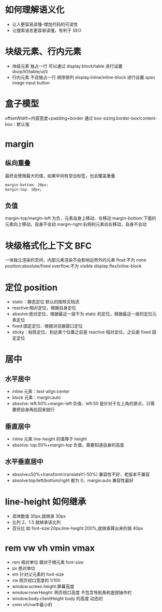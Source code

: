 # 如何理解语义化

- 让人更容易读懂-增加代码的可读性
- 让搜索语言更容易读懂，有利于 SEO

# 块级元素、行内元素

- 块级元素 独占一行 可以通过 display:block/table 进行设置 div/p/h1/table/ul/li
- 行内元素 不会独占一行 顺序排列 display:inline/inline-block 进行设置 span image input button

# 盒子模型

offsetWidth=内容宽度+padding+border
通过 box-sizing:border-box/content-box：默认值

# margin

## 纵向重叠

最终会使用最大的值，如果中间有空白标签，也会覆盖重叠

```css
margin-bottom: 20px;
margin-top: 10px;
```

## 负值

margin-top/margin-left 为负，元素自身上移动、左移动
margin-bottom:下面的元素向上移动，自身不会动
margin-right:右侧的元素向左移动，自身不会动

# 块级格式化上下文 BFC

一块独立渲染的空间，内部元素渲染不会影响边界外的元素
float:不为 none
position:absolute/fixed
overflow:不为 visible
display:flex/inline-block

# 定位 position

- static：静态定位 默认的按照文档流
- reactive:相对定位，根据自身定位
- absolve:绝对定位，根据最近一层不为 static 的定位，根据最近一层的定位元素定位
- fixed:固定定位、根据浏览器窗口定位
- sticky：粘性定位，到达某个位置之前是 reactive 相对定位，之后是 fixed 固定定位

# 居中

## 水平居中

- inline 元素：text-align:center
- block 元素：margin:auto
- absolve: left:50%+margin-left 负值、left:50 是针对于左上角的原点，只需要把自身再拉回来就行

## 垂直居中

- inline 元素 line-height 的值等于 height
- absolve: top:50%+margin-top 负值，需要知道自身的高度

## 水平垂直居中

- absolve:top:50%+transform:translateY(-50%) 兼容性不好，老版本不兼容
- absolve:top/left/bottom/right 都为 0，margin:auto 兼容性最好

# line-height 如何继承

- 具体数值 30px,就继承 30px
- 比列 2、1.5 就继承该比列
- 百分比 如 font-size:20px;line-height:200%,就继承算出来的值 40px

# rem vw vh vmin vmax

- rem 相对单位 跟对于根元素 font-size
- px 绝对单位
- em 针对父元素的 font-size
- vw 网页视口宽度的 1/100
- window.screen.height:屏幕高度
- window.innerHeight: 网页视口高度 不包含导航条和底部操作栏
- window.body.clientHeight body 的高度 动态的
- vmin vh/vw中最小的